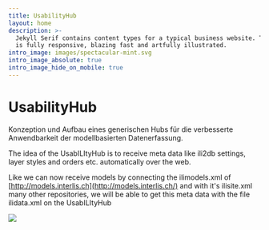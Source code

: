 ```yaml
---
title: UsabilityHub
layout: home
description: >-
  Jekyll Serif contains content types for a typical business website. The theme
  is fully responsive, blazing fast and artfully illustrated.
intro_image: images/spectacular-mint.svg
intro_image_absolute: true
intro_image_hide_on_mobile: true
---
```

# UsabilityHub

Konzeption und Aufbau eines generischen Hubs für die
verbesserte Anwendbarkeit der modellbasierten Datenerfassung.

The idea of the UsabILItyHub is to receive meta data like ili2db settings, layer styles and orders etc. automatically over the web.

Like we can now receive models by connecting the ilimodels.xml of [http://models.interlis.ch](http://models.interlis.ch/) and with it's ilisite.xml many other repositories, we will be able to get this meta data with the file ilidata.xml on the UsabILItyHub

![](/\_static/app-assets/Zahnrad_hub_original_menschen.svg)
